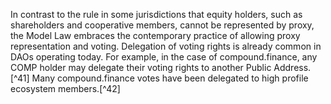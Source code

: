 
In contrast to the rule in some jurisdictions that equity holders, such
as shareholders and cooperative members, cannot be represented by proxy,
the Model Law embraces the contemporary practice of allowing proxy
representation and voting. Delegation of voting rights is already common
in DAOs operating today. For example, in the case of compound.finance,
any COMP holder may delegate their voting rights to another Public
Address.[^41] Many compound.finance votes have been delegated to high
profile ecosystem members.[^42]

### 


